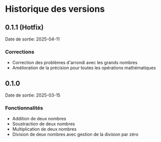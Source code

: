 # Historique des versions

## 0.1.1 (Hotfix)

Date de sortie: 2025-04-11

### Corrections
- Correction des problèmes d'arrondi avec les grands nombres
- Amélioration de la précision pour toutes les opérations mathématiques

## 0.1.0

Date de sortie: 2025-03-15

### Fonctionnalités
- Addition de deux nombres
- Soustraction de deux nombres
- Multiplication de deux nombres
- Division de deux nombres avec gestion de la division par zéro